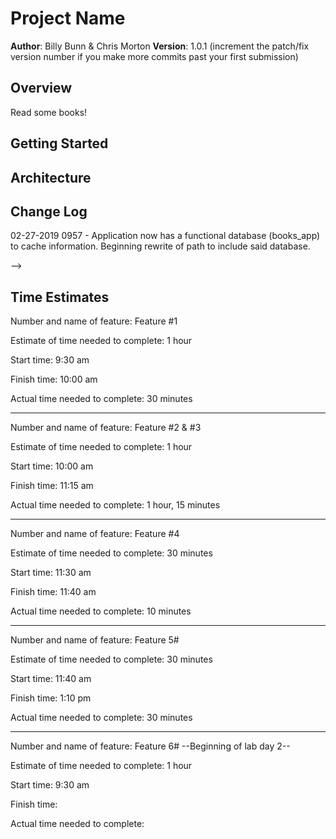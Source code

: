 # Project Name

**Author**: Billy Bunn & Chris Morton
**Version**: 1.0.1 (increment the patch/fix version number if you make more commits past your first submission)

## Overview
<!-- Provide a high level overview of what this application is and why you are building it, beyond the fact that it's an assignment for a Code Fellows 301 class. (i.e. What's your problem domain?) -->
Read some books!

## Getting Started
<!-- What are the steps that a user must take in order to build this app on their own machine and get it running? -->

## Architecture
<!-- Provide a detailed description of the application design. What technologies (languages, libraries, etc) you're using, and any other relevant design information. -->

## Change Log
<!-- Use this area to document the iterative changes made to your application as each feature is successfully implemented. Use time stamps. Here's an examples:
01-01-2001 4:59pm - Application now has a fully-functional express server, with GET and POST routes for the book resource.
-->
02-27-2019 0957 - Application now has a functional database (books_app) to cache information. Beginning rewrite of path to include said database.

<!-- 
## Credits and Collaborations
Give credit (and a link) to other people or resources that helped you build this application. 
-->
-->

## Time Estimates
<!-- For each of the features listed on the Trello board, make an estimate of the time it will take you to complete the feature, and record your start and finish times for that feature. -->
Number and name of feature: Feature #1

Estimate of time needed to complete: 1 hour

Start time: 9:30 am

Finish time: 10:00 am

Actual time needed to complete: 30 minutes

---
Number and name of feature: Feature #2 & #3

Estimate of time needed to complete: 1 hour

Start time: 10:00 am

Finish time: 11:15 am

Actual time needed to complete: 1 hour, 15 minutes

---
Number and name of feature: Feature #4

Estimate of time needed to complete: 30 minutes

Start time: 11:30 am

Finish time: 11:40 am

Actual time needed to complete: 10 minutes

---
Number and name of feature: Feature 5#

Estimate of time needed to complete: 30 minutes

Start time: 11:40 am

Finish time: 1:10 pm

Actual time needed to complete: 30 minutes

---
Number and name of feature: Feature 6#  --Beginning of lab day 2--

Estimate of time needed to complete: 1 hour

Start time: 9:30 am

Finish time: 

Actual time needed to complete:
